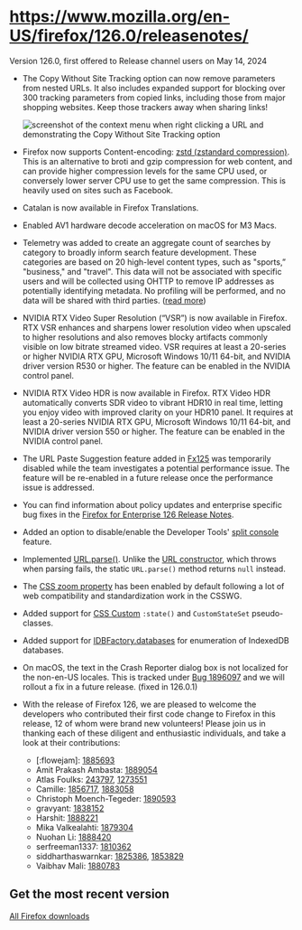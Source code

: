 # https://www.mozilla.org/en-US/firefox/126.0/releasenotes/

Version 126.0, first offered to Release channel users on May 14, 2024

*   The Copy Without Site Tracking option can now remove parameters from nested URLs. It also includes expanded support for blocking over 300 tracking parameters from copied links, including those from major shopping websites. Keep those trackers away when sharing links!
    
    ![screenshot of the context menu when right clicking a URL and demonstrating the Copy Without Site Tracking option](https://www.mozilla.org/media/img/firefox/releasenotes/note-images/126_copy_without_site_tracking.png)
    
*   Firefox now supports Content-encoding: [zstd (zstandard compression)](http://facebook.github.io/zstd/). This is an alternative to broti and gzip compression for web content, and can provide higher compression levels for the same CPU used, or conversely lower server CPU use to get the same compression. This is heavily used on sites such as Facebook.
    
*   Catalan is now available in Firefox Translations.
    
*   Enabled AV1 hardware decode acceleration on macOS for M3 Macs.
    
*   Telemetry was added to create an aggregate count of searches by category to broadly inform search feature development. These categories are based on 20 high-level content types, such as "sports,” "business," and "travel". This data will not be associated with specific users and will be collected using OHTTP to remove IP addresses as potentially identifying metadata. No profiling will be performed, and no data will be shared with third parties. ([read more](https://blog.mozilla.org/products/firefox/firefox-search-update/))
    
*   NVIDIA RTX Video Super Resolution (“VSR”) is now available in Firefox. RTX VSR enhances and sharpens lower resolution video when upscaled to higher resolutions and also removes blocky artifacts commonly visible on low bitrate streamed video. VSR requires at least a 20-series or higher NVIDIA RTX GPU, Microsoft Windows 10/11 64-bit, and NVIDIA driver version R530 or higher. The feature can be enabled in the NVIDIA control panel.
    
*   NVIDIA RTX Video HDR is now available in Firefox. RTX Video HDR automatically converts SDR video to vibrant HDR10 in real time, letting you enjoy video with improved clarity on your HDR10 panel. It requires at least a 20-series NVIDIA RTX GPU, Microsoft Windows 10/11 64-bit, and NVIDIA driver version 550 or higher. The feature can be enabled in the NVIDIA control panel.
    

*   The URL Paste Suggestion feature added in [Fx125](https://www.mozilla.org/firefox/125.0.1/releasenotes/) was temporarily disabled while the team investigates a potential performance issue. The feature will be re-enabled in a future release once the performance issue is addressed.
    

*   You can find information about policy updates and enterprise specific bug fixes in the [Firefox for Enterprise 126 Release Notes](https://support.mozilla.org/kb/firefox-enterprise-126-release-notes).
    

*   Added an option to disable/enable the Developer Tools' [split console](https://firefox-source-docs.mozilla.org/devtools-user/web_console/split_console/index.html) feature.
    

*   Implemented [URL.parse()](https://url.spec.whatwg.org/#dom-url-parse). Unlike the [URL constructor](https://developer.mozilla.org/docs/Web/API/URL/URL), which throws when parsing fails, the static `URL.parse()` method returns `null` instead.
    
*   The [CSS zoom property](https://drafts.csswg.org/css-viewport/#zoom-property) has been enabled by default following a lot of web compatibility and standardization work in the CSSWG.
    
*   Added support for [CSS Custom](https://html.spec.whatwg.org/multipage/custom-elements.html#custom-state-pseudo-class) `:state()` and `CustomStateSet` pseudo-classes.
    

*   Added support for [IDBFactory.databases](https://developer.mozilla.org/docs/Web/API/IDBFactory/databases) for enumeration of IndexedDB databases.
    

*   On macOS, the text in the Crash Reporter dialog box is not localized for the non-en-US locales. This is tracked under [Bug 1896097](https://bugzilla.mozilla.org/show_bug.cgi?id=1896097) and we will rollout a fix in a future release. (fixed in 126.0.1)
    

*   With the release of Firefox 126, we are pleased to welcome the developers who contributed their first code change to Firefox in this release, 12 of whom were brand new volunteers! Please join us in thanking each of these diligent and enthusiastic individuals, and take a look at their contributions:
    
    *   \[:flowejam\]: [1885693](https://bugzilla.mozilla.org/1885693)
    *   Amit Prakash Ambasta: [1889054](https://bugzilla.mozilla.org/1889054)
    *   Atlas Foulks: [243797](https://bugzilla.mozilla.org/243797), [1273551](https://bugzilla.mozilla.org/1273551)
    *   Camille: [1856717](https://bugzilla.mozilla.org/1856717), [1883058](https://bugzilla.mozilla.org/1883058)
    *   Christoph Moench-Tegeder: [1890593](https://bugzilla.mozilla.org/1890593)
    *   gravyant: [1838152](https://bugzilla.mozilla.org/1838152)
    *   Harshit: [1888221](https://bugzilla.mozilla.org/1888221)
    *   Mika Valkealahti: [1879304](https://bugzilla.mozilla.org/1879304)
    *   Nuohan Li: [1888420](https://bugzilla.mozilla.org/1888420)
    *   serfreeman1337: [1810362](https://bugzilla.mozilla.org/1810362)
    *   siddharthaswarnkar: [1825386](https://bugzilla.mozilla.org/1825386), [1853829](https://bugzilla.mozilla.org/1853829)
    *   Vaibhav Mali: [1880783](https://bugzilla.mozilla.org/1880783)
    

## Get the most recent version

[All Firefox downloads](https://www.mozilla.org/en-US/download/all/desktop-release/)
